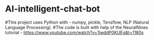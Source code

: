 # AI-intelligent-chat-bot
#This project uses Python with - numpy, pickle, Tensflow, NLP (Natural Language Processing).
#The code is built with help of the NeuralNines tutorial - https://www.youtube.com/watch?v=1lwddP0KUEg&t=1180s
